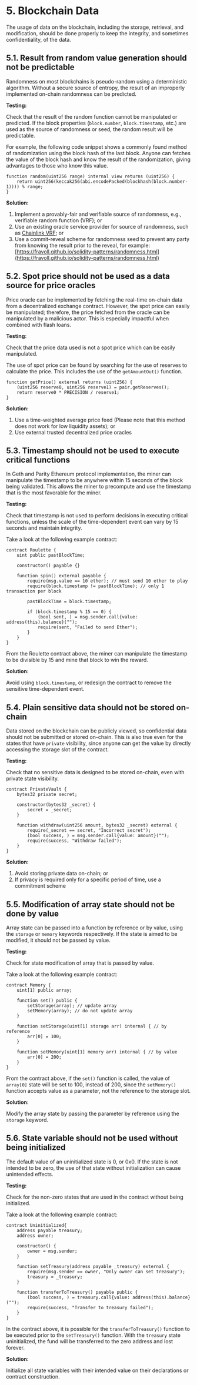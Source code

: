 # 5. Blockchain Data

The usage of data on the blockchain, including the storage, retrieval, and modification, should be done properly to keep the integrity, and sometimes confidentiality, of the data.

## 5.1. Result from random value generation should not be predictable

Randomness on most blockchains is pseudo-random using a deterministic algorithm. Without a secure source of entropy, the result of an improperly implemented on-chain randomness can be predicted.

**Testing:**

Check that the result of the random function cannot be manipulated or predicted. If the block properties (`block.number`, `block.timestamp`, etc.) are used as the source of randomness or seed, the random result will be predictable.

For example, the following code snippet shows a commonly found method of randomization using the block hash of the last block. Anyone can fetches the value of the block hash and know the result of the randomization, giving advantages to those who know this value.

```solidity
function random(uint256 range) internal view returns (uint256) {
    return uint256(keccak256(abi.encodePacked(blockhash(block.number-1)))) % range;
}
```

**Solution:**

1. Implement a provably-fair and verifiable source of randomness, e.g., verifiable random function (VRF); or
2. Use an existing oracle service provider for source of randomness, such as [Chainlink VRF](https://docs.chain.link/docs/chainlink-vrf/); or
3. Use a commit-reveal scheme for randomness seed to prevent any party from knowing the result prior to the reveal, for example: [https://fravoll.github.io/solidity-patterns/randomness.html](https://fravoll.github.io/solidity-patterns/randomness.html)

## 5.2. Spot price should not be used as a data source for price oracles

Price oracle can be implemented by fetching the real-time on-chain data from a decentralized exchange contract. However, the spot price can easily be manipulated; therefore, the price fetched from the oracle can be manipulated by a malicious actor. This is especially impactful when combined with flash loans.

**Testing:**

Check that the price data used is not a spot price which can be easily manipulated.

The use of spot price can be found by searching for the use of reserves to calculate the price. This includes the use of the `getAmountOut()` function.

```solidity
function getPrice() external returns (uint256) {
    (uint256 reserve0, uint256 reserve1) = pair.getReserves();
    return reserve0 * PRECISION / reserve1;
}
```

**Solution:**

1. Use a time-weighted average price feed (Please note that this method does not work for low liquidity assets); or
2. Use external trusted decentralized price oracles

## 5.3. Timestamp should not be used to execute critical functions

In Geth and Parity Ethereum protocol implementation, the miner can manipulate the timestamp to be anywhere within 15 seconds of the block being validated. This allows the miner to precompute and use the timestamp that is the most favorable for the miner.

**Testing:**

Check that timestamp is not used to perform decisions in executing critical functions, unless the scale of the time-dependent event can vary by 15 seconds and maintain integrity.

Take a look at the following example contract:

```solidity
contract Roulette {
    uint public pastBlockTime;

    constructor() payable {}

    function spin() external payable {
        require(msg.value == 10 ether); // must send 10 ether to play
        require(block.timestamp != pastBlockTime); // only 1 transaction per block

        pastBlockTime = block.timestamp;

        if (block.timestamp % 15 == 0) {
            (bool sent, ) = msg.sender.call{value: address(this).balance}("");
            require(sent, "Failed to send Ether");
        }
    }
}
```

From the Roulette contract above, the miner can manipulate the timestamp to be divisible by 15 and mine that block to win the reward.

**Solution:**

Avoid using `block.timestamp`, or redesign the contract to remove the sensitive time-dependent event.

## 5.4. Plain sensitive data should not be stored on-chain

Data stored on the blockchain can be publicly viewed, so confidential data should not be submitted or stored on-chain. This is also true even for the states that have `private` visibility, since anyone can get the value by directly accessing the storage slot of the contract.

**Testing:**

Check that no sensitive data is designed to be stored on-chain, even with private state visibility.

```solidity
contract PrivateVault {
    bytes32 private secret;

    constructor(bytes32 _secret) {
        secret = _secret;
    }

    function withdraw(uint256 amount, bytes32 _secret) external {
        require(_secret == secret, "Incorrect secret");
        (bool success, ) = msg.sender.call{value: amount}("");
        require(success, "Withdraw failed");
    }
}
```

**Solution:**

1. Avoid storing private data on-chain; or
2. If privacy is required only for a specific period of time, use a commitment scheme

## 5.5. Modification of array state should not be done by value

Array state can be passed into a function by reference or by value, using the `storage` or `memory` keywords respectively. If the state is aimed to be modified, it should not be passed by value.

**Testing:**

Check for state modification of array that is passed by value.

Take a look at the following example contract:

```solidity
contract Memory {
    uint[1] public array;

    function set() public {
        setStorage(array); // update array
        setMemory(array); // do not update array
    }

    function setStorage(uint[1] storage arr) internal { // by reference
        arr[0] = 100;
    }

    function setMemory(uint[1] memory arr) internal { // by value
        arr[0] = 200;
    }
}
```

From the contract above, if the `set()` function is called, the value of `array[0]` state will be set to 100, instead of 200, since the `setMemory()` function accepts value as a parameter, not the reference to the storage slot.

**Solution:**

Modify the array state by passing the parameter by reference using the `storage` keyword.

## 5.6. State variable should not be used without being initialized

The default value of an uninitialized state is 0, or 0x0. If the state is not intended to be zero, the use of that state without initialization can cause unintended effects.

**Testing:**

Check for the non-zero states that are used in the contract without being initialized.

Take a look at the following example contract:

```solidity
contract Uninitialized{
    address payable treasury;
    address owner;

    constructor() {
        owner = msg.sender;
    }

    function setTreasury(address payable _treasury) external {
        require(msg.sender == owner, "Only owner can set treasury");
        treasury = _treasury;
    }

    function transferToTreasury() payable public {
        (bool success, ) = treasury.call{value: address(this).balance}("");
        require(success, "Transfer to treasury failed");
    }
}
```

In the contract above, it is possible for the `transferToTreasury()` function to be executed prior to the `setTreasury()` function. With the `treasury` state uninitialized, the fund will be transferred to the zero address and lost forever.

**Solution:**

Initialize all state variables with their intended value on their declarations or contract construction.
